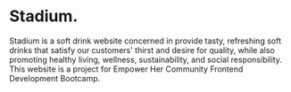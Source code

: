 # Stadium.
Stadium is a soft drink website concerned in provide tasty, refreshing soft drinks that satisfy our customers' thirst and desire for quality, while also promoting healthy living, wellness, sustainability, and social responsibility. This website is a project for Empower Her Community Frontend Development Bootcamp.

